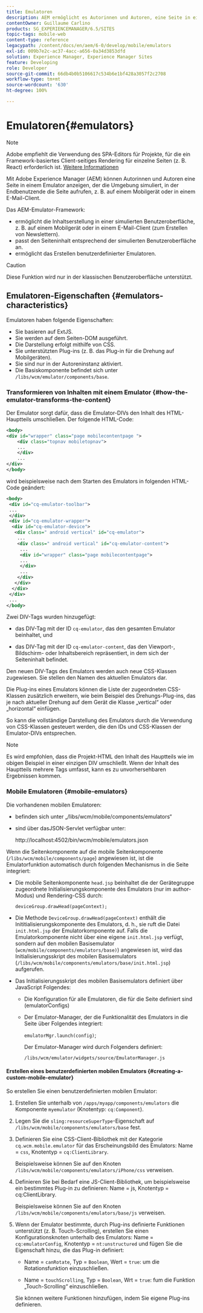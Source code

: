 ```yaml
---
title: Emulatoren
description: AEM ermöglicht es Autorinnen und Autoren, eine Seite in einem Emulator anzuzeigen, der die Umgebung simuliert, in der Endbenutzende die Seite aufrufen.
contentOwner: Guillaume Carlino
products: SG_EXPERIENCEMANAGER/6.5/SITES
topic-tags: mobile-web
content-type: reference
legacypath: /content/docs/en/aem/6-0/develop/mobile/emulators
exl-id: 009b7e2c-ac37-4acc-a656-0a34d3853dfd
solution: Experience Manager, Experience Manager Sites
feature: Developing
role: Developer
source-git-commit: 66db4b0b5106617c534b6e1bf428a3057f2c2708
workflow-type: tm+mt
source-wordcount: '630'
ht-degree: 100%

---
```


# Emulatoren{#emulators}

>[!NOTE]
>
>Adobe empfiehlt die Verwendung des SPA-Editors für Projekte, für die ein Framework-basiertes Client-seitiges Rendering für einzelne Seiten (z. B. React) erforderlich ist. [Weitere Informationen](/help/sites-developing/spa-overview.md)

Mit Adobe Experience Manager (AEM) können Autorinnen und Autoren eine Seite in einem Emulator anzeigen, der die Umgebung simuliert, in der Endbenutzende die Seite aufrufen, z. B. auf einem Mobilgerät oder in einem E-Mail-Client.

Das AEM-Emulator-Framework:

* ermöglicht die Inhaltserstellung in einer simulierten Benutzeroberfläche, z. B. auf einem Mobilgerät oder in einem E-Mail-Client (zum Erstellen von Newslettern).
* passt den Seiteninhalt entsprechend der simulierten Benutzeroberfläche an.
* ermöglicht das Erstellen benutzerdefinierter Emulatoren.

>[!CAUTION]
>
>Diese Funktion wird nur in der klassischen Benutzeroberfläche unterstützt.

## Emulatoren-Eigenschaften {#emulators-characteristics}

Emulatoren haben folgende Eigenschaften:

* Sie basieren auf ExtJS.
* Sie werden auf dem Seiten-DOM ausgeführt.
* Die Darstellung erfolgt mithilfe von CSS.
* Sie unterstützten Plug-ins (z. B. das Plug-in für die Drehung auf Mobilgeräten).
* Sie sind nur in der Autoreninstanz aktiviert.
* Die Basiskomponente befindet sich unter `/libs/wcm/emulator/components/base`.

### Transformieren von Inhalten mit einem Emulator {#how-the-emulator-transforms-the-content}

Der Emulator sorgt dafür, dass die Emulator-DIVs den Inhalt des HTML-Hauptteils umschließen. Der folgende HTML-Code:

```xml
<body>
<div id="wrapper" class="page mobilecontentpage ">
    <div class="topnav mobiletopnav">
    ...
    </div>
    ...
</div>
</body>
```

wird beispielsweise nach dem Starten des Emulators in folgenden HTML-Code geändert:

```xml
<body>
 <div id="cq-emulator-toolbar">
 ...
 </div>
 <div id="cq-emulator-wrapper">
  <div id="cq-emulator-device">
   <div class=" android vertical" id="cq-emulator">
    ...
    <div class=" android vertical" id="cq-emulator-content">
     ...
     <div id="wrapper" class="page mobilecontentpage">
     ...
     </div>
     ...
    </div>
   </div>
  </div>
 </div>
 ...
</body>
```

Zwei DIV-Tags wurden hinzugefügt:

* das DIV-Tag mit der ID `cq-emulator`, das den gesamten Emulator beinhaltet, und

* das DIV-Tag mit der ID `cq-emulator-content`, das den Viewport-, Bildschirm- oder Inhaltsbereich repräsentiert, in dem sich der Seiteninhalt befindet.

Den neuen DIV-Tags des Emulators werden auch neue CSS-Klassen zugewiesen. Sie stellen den Namen des aktuellen Emulators dar.

Die Plug-ins eines Emulators können die Liste der zugeordneten CSS-Klassen zusätzlich erweitern, wie beim Beispiel des Drehungs-Plug-ins, das je nach aktueller Drehung auf dem Gerät die Klasse „vertical“ oder „horizontal“ einfügen.

So kann die vollständige Darstellung des Emulators durch die Verwendung von CSS-Klassen gesteuert werden, die den IDs und CSS-Klassen der Emulator-DIVs entsprechen.

>[!NOTE]
>
>Es wird empfohlen, dass die Projekt-HTML den Inhalt des Hauptteils wie im obigen Beispiel in einer einzigen DIV umschließt. Wenn der Inhalt des Hauptteils mehrere Tags umfasst, kann es zu unvorhersehbaren Ergebnissen kommen.

### Mobile Emulatoren {#mobile-emulators}

Die vorhandenen mobilen Emulatoren:

* befinden sich unter „/libs/wcm/mobile/components/emulators“
* sind über dasJSON-Servlet verfügbar unter:

  http://localhost:4502/bin/wcm/mobile/emulators.json

Wenn die Seitenkomponente auf die mobile Seitenkomponente (`/libs/wcm/mobile/components/page`) angewiesen ist, ist die Emulatorfunktion automatisch durch folgenden Mechanismus in die Seite integriert:

* Die mobile Seitenkomponente `head.jsp` beinhaltet die der Gerätegruppe zugeordnete Initialisierungskomponente des Emulators (nur im author-Modus) und Rendering-CSS durch:

  `deviceGroup.drawHead(pageContext);`

* Die Methode `DeviceGroup.drawHead(pageContext)` enthält die Inititialisierungskomponente des Emulators, d. h., sie ruft die Datei `init.html.jsp` der Emulatorkomponente auf. Falls die Emulatorkomponente nicht über eine eigene `init.html.jsp` verfügt, sondern auf den mobilen Basisemulator (`wcm/mobile/components/emulators/base)`) angewiesen ist, wird das Initialisierungsskript des mobilen Basisemulators (`/libs/wcm/mobile/components/emulators/base/init.html.jsp`) aufgerufen.

* Das Initialisierungsskript des mobilen Basisemulators definiert über JavaScript Folgendes:

   * Die Konfiguration für alle Emulatoren, die für die Seite definiert sind (emulatorConfigs)
   * Der Emulator-Manager, der die Funktionalität des Emulators in die Seite über Folgendes integriert:

     `emulatorMgr.launch(config)`;

     Der Emulator-Manager wird durch Folgenders definiert:

     `/libs/wcm/emulator/widgets/source/EmulatorManager.js`

#### Erstellen eines benutzerdefinierten mobilen Emulators {#creating-a-custom-mobile-emulator}

So erstellen Sie einen benutzerdefinierten mobilen Emulator:

1. Erstellen Sie unterhalb von `/apps/myapp/components/emulators` die Komponente `myemulator` (Knotentyp: `cq:Component`).

1. Legen Sie die `sling:resourceSuperType`-Eigenschaft auf `/libs/wcm/mobile/components/emulators/base` fest.

1. Definieren Sie eine CSS-Client-Bibliothek mit der Kategorie `cq.wcm.mobile.emulator` für das Erscheinungsbild des Emulators: Name = `css`, Knotentyp = `cq:ClientLibrary`.

   Beispielsweise können Sie auf den Knoten `/libs/wcm/mobile/components/emulators/iPhone/css` verweisen.

1. Definieren Sie bei Bedarf eine JS-Client-Bibliothek, um beispielsweise ein bestimmtes Plug-in zu definieren: Name = js, Knotentyp = cq:ClientLibrary.

   Beispielsweise können Sie auf den Knoten `/libs/wcm/mobile/components/emulators/base/js` verweisen.

1. Wenn der Emulator bestimmte, durch Plug-ins definierte Funktionen unterstützt (z. B. Touch-Scrolling), erstellen Sie einen Konfigurationsknoten unterhalb des Emulators: Name = `cq:emulatorConfig`, Knotentyp = `nt:unstructured` und fügen Sie die Eigenschaft hinzu, die das Plug-in definiert:

   * Name = `canRotate`, Typ = `Boolean`, Wert = `true`: um die Rotationsfunktion einzuschließen.

   * Name = `touchScrolling`, Typ = `Boolean`, Wrt = `true`: fum die Funktion „Touch-Scrolling“ einzuschließen.

   Sie können weitere Funktionen hinzufügen, indem Sie eigene Plug-ins definieren.
